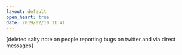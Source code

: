 ```yaml
---
layout: default
open_heart: true
date: 2019/02/10 11:41
---
```


[deleted salty note on people reporting bugs on twitter and via direct messages]
